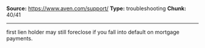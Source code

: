 # 

**Source:** https://www.aven.com/support/
**Type:** troubleshooting
**Chunk:** 40/41

---

first lien holder may still foreclose if you fall into default on mortgage payments.